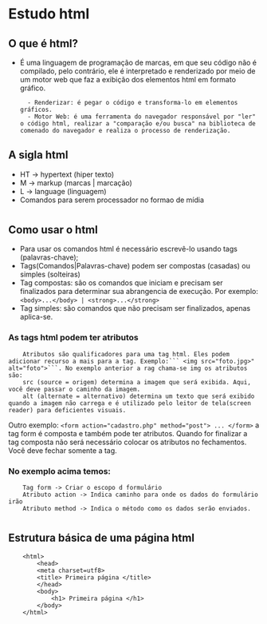 # Estudo html

## O que é html?
- É uma linguagem de programação de marcas, em que seu código não é compilado, pelo contrário, 
ele é interpretado e renderizado por meio de um motor web que faz a exibição dos elementos
html em formato gráfico.

        - Renderizar: é pegar o código e transforma-lo em elementos gráficos.
        - Motor Web: é uma ferramenta do navegador responsável por "ler" o código html, realizar a "comparação e/ou busca" na biblioteca de comenado do navegador e realiza o processo de renderização. 

## A sigla html

- HT -> hypertext (hiper texto)
- M  -> markup (marcas | marcação)
- L  -> language (linguagem)
- Comandos para serem processador no formao de mídia
#

## Como usar o html
- Para usar os comandos html é necessário escrevê-lo usando tags (palavras-chave);
- Tags(Comandos|Palavras-chave) podem ser compostas (casadas) ou simples (solteiras)
- Tag compostas: são os comandos que iniciam e precisam ser finalizados para determinar sua abrangencia de execução. Por exemplo: ```<body>...</body> | <strong>...</strong>``` 
- Tag simples: são comandos que não precisam ser finalizados, apenas aplica-se.

### As tags html podem ter atributos
        Atributos são qualificadores para uma tag html. Eles podem adicionar recurso a mais para a tag. Exemplo:``` <img src="foto.jpg>" alt="foto">```. No exemplo anterior a rag chama-se img os atributos são:
        src (source = origem) determina a imagem que será exibida. Aqui, você deve passar o caminho da imagem.
        alt (alternate = alternativo) determina um texto que será exibido quando a imagem não carrega e é utilizado pelo leitor de tela(screen reader) para deficientes visuais.

Outro exemplo: ```<form action="cadastro.php" method="post"> ... </form>```  a tag form é composta e também pode ter atributos. Quando for finalizar a tag composta não será necessário colocar os atributos no fechamentos. Você deve fechar somente a tag.
### No exemplo acima temos:
        Tag form -> Criar o escopo d formulário
        Atributo action -> Indica caminho para onde os dados do formulário irão
        Atributo method -> Indica o método como os dados serão enviados.
#       

## Estrutura básica de uma página html

```
    <html>
        <head>
        <meta charset=utf8>
        <title> Primeira página </title>
        </head>
        <body>
            <h1> Primeira página </h1>
        </body>
    </html> 
        
```
